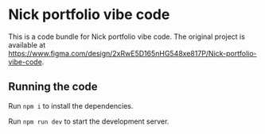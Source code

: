 
  # Nick portfolio vibe code

  This is a code bundle for Nick portfolio vibe code. The original project is available at https://www.figma.com/design/2xRwE5D165nHG548xe817P/Nick-portfolio-vibe-code.

  ## Running the code

  Run `npm i` to install the dependencies.

  Run `npm run dev` to start the development server.
  
